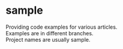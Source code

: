 # sample
Providing code examples for various articles.  
Examples are in different branches.  
Project names are usually sample.
